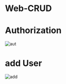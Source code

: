 # Web-CRUD



# Authorization

![aut](https://user-images.githubusercontent.com/74569011/153262099-d7f7cc92-8770-408b-a071-22cc511dffff.PNG)

# add User
![add](https://user-images.githubusercontent.com/74569011/153262497-c11247ec-58fe-457a-b571-ef8c30909f15.JPG)
